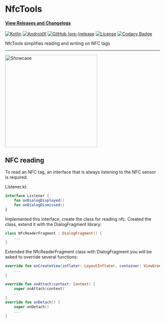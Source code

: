 # NfcTools

#### [View Releases and Changelogs](https://github.com/fctaddia/NfcTools/releases)

[![Kotlin](https://img.shields.io/badge/Kotlin-1.3.61-6200EE.svg?style=flat-square)](http://kotlinlang.org)
[![AndroidX](https://img.shields.io/badge/AndroidX-1.3.1-3700B3.svg?style=flat-square)](https://developer.android.com/jetpack/androidx/)
[![GitHub (pre-)release](https://img.shields.io/github/v/release/fctaddia/nfctools.svg?color=3700B3&include_prereleases&label=Release&style=flat-square)](./../../releases)
[![License](https://img.shields.io/github/license/fctaddia/NfcTools?color=03DAC5&label=License)](https://opensource.org/licenses/MIT)
[![Codacy Badge](https://app.codacy.com/project/badge/Grade/2f1acba06d8d4224953814006836d199)](https://www.codacy.com/manual/fctaddia/NfcTools?utm_source=github.com&amp;utm_medium=referral&amp;utm_content=fctaddia/NfcTools&amp;utm_campaign=Badge_Grade)

NfcTools simplifies reading and writing on NFC tags

---

<img src="https://raw.githubusercontent.com/fctaddia/NfcTools/master/art/screen_activity.png" alt="Showcase" height="300px">

## NFC reading

To read an NFC tag, an interface that is always listening to the NFC sensor is required.

Listener.kt:

```kotlin
interface Listener {
    fun onDialogDisplayed()
    fun onDialogDismissed()
}
```
Implemented this interface, create the class for reading nfc. Created the class, extend it with the DialogFragment library:

```kotlin
class NfcReaderFragment : DialogFragment() {
    ...
}
```
Extended the NfcReaderFragment class with DialogFragment you will be asked to override several functions:
```kotlin
override fun onCreateView(inflater: LayoutInflater, container: ViewGroup?, savedInstanceState: Bundle?): View? {
    ...
}

override fun onAttach(context: Context) {
    super.onAttach(context)
    ...
}
override fun onDetach() {
    super.onDetach()
    ...
}
```
